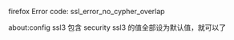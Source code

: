 firefox Error code: ssl_error_no_cypher_overlap

about:config
ssl3 
包含 security ssl3  的值全部设为默认值，就可以了